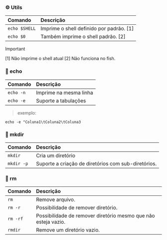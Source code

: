 ### :gear: Utils

| Comando | Descrição |
|:-|:-|
|`echo $SHELL` | Imprime o shell definido por padrão. [1]
| `echo $0` | Também imprime o shell padrão. [2]

> [!IMPORTANT]
> [1] Não imprime o shell atual
> [2] Não funciona no fish.

### :shell: echo
| Comando | Descrição |
|:-|:-|
|`echo -n` | Imprime na mesma linha
|`echo -e` | Suporte a tabulações
> exemplo:

```echo -e "Coluna1\tColuna2\tColuna3```

### :shell: mkdir
| Comando | Descrição |
|:-       |:-         |
| `mkdir` | Cria um diretório
| `mkdir -p` | Suporte a criação de diretórios com sub-diretórios.

### :shell: rm
| Comando | Descrição |
|:-|:-|
| `rm` | Remove arquivo.
| `rm -r` | Possibilidade de remover diretório.
| `rm -rf` | Possibilidade de remover diretório mesmo que não esteja vazio.
| `rmdir` | Remove um diretório vazio.